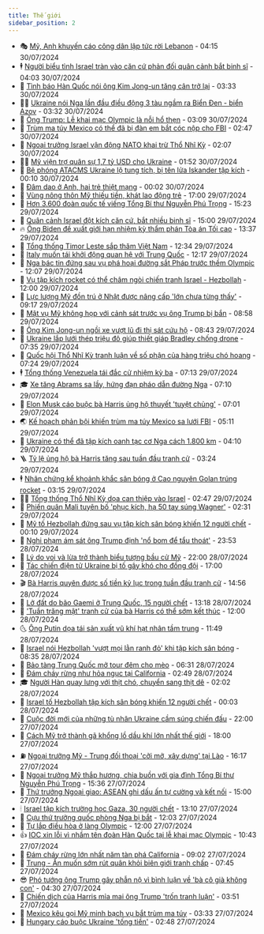```yaml
---
title: Thế giới
sidebar_position: 2
---
```


<!-- vnexpress-the-gioi:START -->
- 🎭 [Mỹ, Anh khuyến cáo công dân lập tức rời Lebanon](https://vnexpress.net/my-anh-khuyen-cao-cong-dan-lap-tuc-roi-lebanon-4775490.html) - 04:15 30/07/2024
- 🕴 [Người biểu tình Israel tràn vào căn cứ phản đối quân cảnh bắt binh sĩ](https://vnexpress.net/nguoi-bieu-tinh-israel-tran-vao-can-cu-phan-doi-quan-canh-bat-binh-si-4775495.html) - 04:03 30/07/2024
- 🤭 [Tình báo Hàn Quốc nói ông Kim Jong-un tăng cân trở lại](https://vnexpress.net/tinh-bao-han-quoc-noi-ong-kim-jong-un-tang-can-tro-lai-4775467.html) - 03:33 30/07/2024
- 🧑‍💻 [Ukraine nói Nga lần đầu điều động 3 tàu ngầm ra Biển Đen - biển Azov](https://vnexpress.net/ukraine-noi-nga-lan-dau-dieu-dong-3-tau-ngam-ra-bien-den-bien-azov-4775477.html) - 03:32 30/07/2024
- 🦏 [Ông Trump: Lễ khai mạc Olympic là nỗi hổ thẹn](https://vnexpress.net/ong-trump-le-khai-mac-olympic-la-noi-ho-then-4775461.html) - 03:09 30/07/2024
- 🦒 [Trùm ma túy Mexico có thể đã bị đàn em bắt cóc nộp cho FBI](https://vnexpress.net/trum-ma-tuy-mexico-co-the-da-bi-dan-em-bat-coc-nop-cho-fbi-4775445.html) - 02:47 30/07/2024
- 🌈 [Ngoại trưởng Israel vận động NATO khai trừ Thổ Nhĩ Kỳ](https://vnexpress.net/ngoai-truong-israel-van-dong-nato-khai-tru-tho-nhi-ky-4775473.html) - 02:07 30/07/2024
- 🧑‍🏫 [Mỹ viện trợ quân sự 1,7 tỷ USD cho Ukraine](https://vnexpress.net/my-vien-tro-quan-su-1-7-ty-usd-cho-ukraine-4775472.html) - 01:52 30/07/2024
- 🐲 [Bệ phóng ATACMS Ukraine lộ tung tích, bị tên lửa Iskander tập kích](https://vnexpress.net/be-phong-atacms-ukraine-lo-tung-tich-bi-ten-lua-iskander-tap-kich-4775407.html) - 00:10 30/07/2024
- 🦒 [Đâm dao ở Anh, hai trẻ thiệt mạng](https://vnexpress.net/dam-dao-o-anh-hai-tre-thiet-mang-4775447.html) - 00:02 30/07/2024
- 🐻 [Vùng nông thôn Mỹ thiếu tiền, khát lao động trẻ](https://vnexpress.net/vung-nong-thon-my-thieu-tien-khat-lao-dong-tre-4775046.html) - 17:00 29/07/2024
- 🚀 [Hơn 3.600 đoàn quốc tế viếng Tổng Bí thư Nguyễn Phú Trọng](https://vnexpress.net/hon-3-600-doan-quoc-te-vieng-tong-bi-thu-nguyen-phu-trong-4775420.html) - 15:23 29/07/2024
- 🥰 [Quân cảnh Israel đột kích căn cứ, bắt nhiều binh sĩ](https://vnexpress.net/quan-canh-israel-dot-kich-can-cu-bat-nhieu-binh-si-4775411.html) - 15:00 29/07/2024
- 🔥 [Ông Biden đề xuất giới hạn nhiệm kỳ thẩm phán Tòa án Tối cao](https://vnexpress.net/ong-biden-de-xuat-gioi-han-nhiem-ky-tham-phan-toa-an-toi-cao-4775394.html) - 13:37 29/07/2024
- 🥳 [Tổng thống Timor Leste sắp thăm Việt Nam](https://vnexpress.net/tong-thong-timor-leste-sap-tham-viet-nam-4775390.html) - 12:34 29/07/2024
- 💼 [Italy muốn tái khởi động quan hệ với Trung Quốc](https://vnexpress.net/italy-muon-tai-khoi-dong-quan-he-voi-trung-quoc-4775373.html) - 12:17 29/07/2024
- 🤡 [Nga bác tin đứng sau vụ phá hoại đường sắt Pháp trước thềm Olympic](https://vnexpress.net/nga-bac-tin-dung-sau-vu-pha-hoai-duong-sat-phap-truoc-them-olympic-4775383.html) - 12:07 29/07/2024
- 🌁 [Vụ tập kích rocket có thể châm ngòi chiến tranh Israel - Hezbollah](https://vnexpress.net/vu-tap-kich-rocket-co-the-cham-ngoi-chien-tranh-israel-hezbollah-4775017.html) - 12:00 29/07/2024
- 🤩 [Lực lượng Mỹ đồn trú ở Nhật được nâng cấp &#39;lớn chưa từng thấy&#39;](https://vnexpress.net/luc-luong-my-don-tru-o-nhat-duoc-nang-cap-lon-chua-tung-thay-4775255.html) - 09:17 29/07/2024
- 🎉 [Mật vụ Mỹ không họp với cảnh sát trước vụ ông Trump bị bắn](https://vnexpress.net/mat-vu-my-khong-hop-voi-canh-sat-truoc-vu-ong-trump-bi-ban-4775238.html) - 08:58 29/07/2024
- 🎉 [Ông Kim Jong-un ngồi xe vượt lũ đi thị sát cứu hộ](https://vnexpress.net/ong-kim-jong-un-ngoi-xe-vuot-lu-di-thi-sat-cuu-ho-4775248.html) - 08:43 29/07/2024
- 🌁 [Ukraine lắp lưới thép triệu đô giúp thiết giáp Bradley chống drone](https://vnexpress.net/ukraine-lap-luoi-thep-trieu-do-giup-thiet-giap-bradley-chong-drone-4775054.html) - 07:35 29/07/2024
- 🌊 [Quốc hội Thổ Nhĩ Kỳ tranh luận về số phận của hàng triệu chó hoang](https://vnexpress.net/quoc-hoi-tho-nhi-ky-tranh-luan-ve-so-phan-cua-hang-trieu-cho-hoang-4775108.html) - 07:24 29/07/2024
- 🕴 [Tổng thống Venezuela tái đắc cử nhiệm kỳ ba](https://vnexpress.net/tong-thong-venezuela-tai-dac-cu-nhiem-ky-ba-4775173.html) - 07:13 29/07/2024
- 🎓 [Xe tăng Abrams sa lầy, hứng đạn pháo dẫn đường Nga](https://vnexpress.net/xe-tang-abrams-sa-lay-hung-dan-phao-dan-duong-nga-4775127.html) - 07:10 29/07/2024
- 🦩 [Elon Musk cáo buộc bà Harris ủng hộ thuyết &#39;tuyệt chủng&#39;](https://vnexpress.net/elon-musk-cao-buoc-ba-harris-ung-ho-thuyet-tuyet-chung-4775172.html) - 07:01 29/07/2024
- 🌏 [Kế hoạch phản bội khiến trùm ma túy Mexico sa lưới FBI](https://vnexpress.net/ke-hoach-phan-boi-khien-trum-ma-tuy-mexico-sa-luoi-fbi-4775064.html) - 05:11 29/07/2024
- 🌋 [Ukraine có thể đã tập kích oanh tạc cơ Nga cách 1.800 km](https://vnexpress.net/ukraine-co-the-da-tap-kich-oanh-tac-co-nga-cach-1-800-km-4775092.html) - 04:10 29/07/2024
- 🪜 [Tỷ lệ ủng hộ bà Harris tăng sau tuần đầu tranh cử](https://vnexpress.net/ty-le-ung-ho-ba-harris-tang-sau-tuan-dau-tranh-cu-4775042.html) - 03:24 29/07/2024
- 🕴 [Nhân chứng kể khoảnh khắc sân bóng ở Cao nguyên Golan trúng rocket](https://vnexpress.net/nhan-chung-ke-khoanh-khac-san-bong-o-cao-nguyen-golan-trung-rocket-4775050.html) - 03:15 29/07/2024
- 🧑‍🏫 [Tổng thống Thổ Nhĩ Kỳ dọa can thiệp vào Israel](https://vnexpress.net/tong-thong-tho-nhi-ky-doa-can-thiep-vao-israel-4775028.html) - 02:47 29/07/2024
- 🌮 [Phiến quân Mali tuyên bố &#39;phục kích, hạ 50 tay súng Wagner&#39;](https://vnexpress.net/phien-quan-mali-tuyen-bo-phuc-kich-ha-50-tay-sung-wagner-4775051.html) - 02:31 29/07/2024
- 🚦 [Mỹ tố Hezbollah đứng sau vụ tập kích sân bóng khiến 12 người chết](https://vnexpress.net/my-to-hezbollah-dung-sau-vu-tap-kich-san-bong-khien-12-nguoi-chet-4775018.html) - 00:10 29/07/2024
- 💫 [Nghi phạm ám sát ông Trump định &#39;nổ bom để tẩu thoát&#39;](https://vnexpress.net/nghi-pham-am-sat-ong-trump-dinh-no-bom-de-tau-thoat-4775016.html) - 23:53 28/07/2024
- 🤡 [Lý do voi và lừa trở thành biểu tượng bầu cử Mỹ](https://vnexpress.net/ly-do-voi-va-lua-tro-thanh-bieu-tuong-bau-cu-my-4770591.html) - 22:00 28/07/2024
- 🦣 [Tác chiến điện tử Ukraine bị tố gây khó cho đồng đội](https://vnexpress.net/tac-chien-dien-tu-ukraine-bi-to-gay-kho-cho-dong-doi-4774482.html) - 17:00 28/07/2024
- 🎬 [Bà Harris quyên được số tiền kỷ lục trong tuần đầu tranh cử](https://vnexpress.net/ba-harris-quyen-duoc-so-tien-ky-luc-trong-tuan-dau-tranh-cu-4774983.html) - 14:56 28/07/2024
- 🎉 [Lở đất do bão Gaemi ở Trung Quốc, 15 người chết](https://vnexpress.net/lo-dat-do-bao-gaemi-o-trung-quoc-15-nguoi-chet-4774972.html) - 13:18 28/07/2024
- 🎡 [&#39;Tuần trăng mật&#39; tranh cử của bà Harris có thể sớm kết thúc](https://vnexpress.net/tuan-trang-mat-tranh-cu-cua-ba-harris-co-the-som-ket-thuc-4774628.html) - 12:00 28/07/2024
- 🌜 [Ông Putin dọa tái sản xuất vũ khí hạt nhân tầm trung](https://vnexpress.net/ong-putin-doa-tai-san-xuat-vu-khi-hat-nhan-tam-trung-4774954.html) - 11:49 28/07/2024
- 🎡 [Israel nói Hezbollah &#39;vượt mọi lằn ranh đỏ&#39; khi tập kích sân bóng](https://vnexpress.net/israel-noi-hezbollah-vuot-moi-lan-ranh-do-khi-tap-kich-san-bong-4774925.html) - 08:35 28/07/2024
- 🤗 [Bảo tàng Trung Quốc mở tour đêm cho mèo](https://vnexpress.net/bao-tang-trung-quoc-mo-tour-dem-cho-meo-4774893.html) - 06:31 28/07/2024
- 🦩 [Đám cháy rừng như hỏa ngục tại California](https://vnexpress.net/dam-chay-rung-nhu-hoa-nguc-tai-california-4774837.html) - 02:49 28/07/2024
- 🎓 [Người Hàn quay lưng với thịt chó, chuyển sang thịt dê](https://vnexpress.net/nguoi-han-quay-lung-voi-thit-cho-chuyen-sang-thit-de-4772090.html) - 02:02 28/07/2024
- 🌁 [Israel tố Hezbollah tập kích sân bóng khiến 12 người chết](https://vnexpress.net/israel-to-hezbollah-tap-kich-san-bong-khien-12-nguoi-chet-4774811.html) - 00:03 28/07/2024
- 🤩 [Cuộc đời mới của những tù nhân Ukraine cầm súng chiến đấu](https://vnexpress.net/cuoc-doi-moi-cua-nhung-tu-nhan-ukraine-cam-sung-chien-dau-4773701.html) - 22:00 27/07/2024
- 👹 [Cách Mỹ trở thành gã khổng lồ dầu khí lớn nhất thế giới](https://vnexpress.net/cach-my-tro-thanh-ga-khong-lo-dau-khi-lon-nhat-the-gioi-4773954.html) - 18:00 27/07/2024
- ⛽️ [Ngoại trưởng Mỹ - Trung đối thoại &#39;cởi mở, xây dựng&#39; tại Lào](https://vnexpress.net/ngoai-truong-my-trung-doi-thoai-coi-mo-xay-dung-tai-lao-4774789.html) - 16:17 27/07/2024
- 🚀 [Ngoại trưởng Mỹ thắp hương, chia buồn với gia đình Tổng Bí thư Nguyễn Phú Trọng](https://vnexpress.net/ngoai-truong-my-thap-huong-chia-buon-voi-gia-dinh-tong-bi-thu-nguyen-phu-trong-4774796.html) - 15:36 27/07/2024
- 🎡 [Thứ trưởng Ngoại giao: ASEAN ghi dấu ấn tự cường và kết nối](https://vnexpress.net/thu-truong-ngoai-giao-asean-ghi-dau-an-tu-cuong-va-ket-noi-4774779.html) - 15:00 27/07/2024
- 🕯 [Israel tập kích trường học Gaza, 30 người chết](https://vnexpress.net/israel-tap-kich-truong-hoc-gaza-30-nguoi-chet-4774770.html) - 13:10 27/07/2024
- 🐻 [Cựu thứ trưởng quốc phòng Nga bị bắt](https://vnexpress.net/cuu-thu-truong-quoc-phong-nga-bi-bat-4774763.html) - 12:03 27/07/2024
- 🚦 [Tự lắp điều hòa ở làng Olympic](https://vnexpress.net/tu-lap-dieu-hoa-o-lang-olympic-4774637.html) - 12:00 27/07/2024
- 👍 [IOC xin lỗi vì nhầm tên đoàn Hàn Quốc tại lễ khai mạc Olympic](https://vnexpress.net/ioc-xin-loi-vi-nham-ten-doan-han-quoc-tai-le-khai-mac-olympic-4774703.html) - 10:43 27/07/2024
- 🚀 [Đám cháy rừng lớn nhất năm tàn phá California](https://vnexpress.net/dam-chay-rung-lon-nhat-nam-tan-pha-california-4774725.html) - 09:02 27/07/2024
- 🌮 [Trung - Ấn muốn sớm rút quân khỏi biên giới tranh chấp](https://vnexpress.net/trung-an-muon-som-rut-quan-khoi-bien-gioi-tranh-chap-4774711.html) - 07:45 27/07/2024
- 😎 [Phó tướng ông Trump gây phẫn nộ vì bình luận về &#39;bà cô già không con&#39;](https://vnexpress.net/pho-tuong-ong-trump-gay-phan-no-vi-binh-luan-ve-ba-co-gia-khong-con-4774347.html) - 04:30 27/07/2024
- 🐲 [Chiến dịch của Harris mỉa mai ông Trump &#39;trốn tranh luận&#39;](https://vnexpress.net/chien-dich-cua-harris-mia-mai-ong-trump-tron-tranh-luan-4774644.html) - 03:51 27/07/2024
- 💫 [Mexico kêu gọi Mỹ minh bạch vụ bắt trùm ma túy](https://vnexpress.net/mexico-keu-goi-my-minh-bach-vu-bat-trum-ma-tuy-4774631.html) - 03:33 27/07/2024
- 👀 [Hungary cáo buộc Ukraine &#39;tống tiền&#39;](https://vnexpress.net/hungary-cao-buoc-ukraine-tong-tien-4774634.html) - 02:48 27/07/2024<!-- vnexpress-the-gioi:END -->